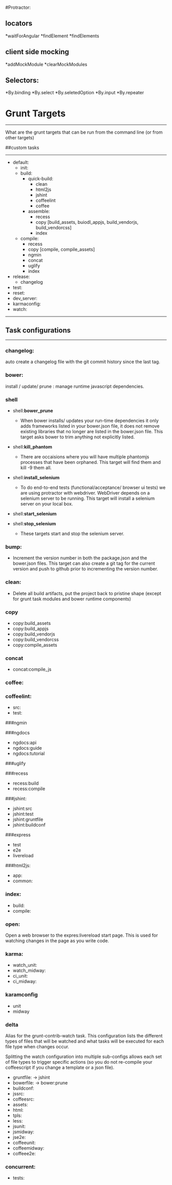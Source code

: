 #Protractor:

## locators
*waitForAngular
*findElement
*findElements

## client side mocking
*addMockModule
*clearMockModules

## Selectors:
*By.binding
*By.select
*By.seletedOption
*By.input
*By.repeater


# Grunt Targets


***

What are the grunt targets that can be run from the command line (or from other targets)



##custom tasks

***

- default:
    - init:
    - build:
        - quick-build:
            - clean
            - html2js
            - jshint
            - coffeelint
            - coffee
        - assemble:
            - recess
            - copy [build_assets, buiodl_appjs, build_vendorjs, build_vendorcss]
            - index
    - compile:
        - recess
        - copy [compile, compile_assets]
        - ngmin
        - concat
        - uglify
        - index
- release:
    - changelog
- test:
- reset:
- dev_server:
- karmaconfig:
- watch:

***

## Task configurations

***

### changelog:
auto create a changelog file with the git commit history since the last tag.

### bower:
install / update/ prune : manage runtime javascript dependencies.

### shell
- shell:**bower_prune**
    - When bower installs/ updates your run-time dependencies it only adds frameworks listed in your bower.json file,
    it does not remove existing libraries that no longer are listed in the bower.json file.
    This target asks bower to trim anything not explicitly listed.

- shell:**kill_phantom**
    - There are occaisions where you will have multiple phantomjs processes that have been orphaned.
    This target will find them and kill -9 them all.

- shell:**install_selenium**
    - To do end-to-end tests (functional/acceptance/ browser ui tests) we are using protractor with webdriver. WebDriver
    depends on a selenium server to be running.  This target will install a selenium server on your local box.

- shell:**start_selenium**

- shell:**stop_selenium**
    - These targets start and stop the selenium server.

### bump:
- Increment the version number in both the package.json and the bower.json files.
This target can also create a git tag for the current version and push to github prior to incrementing the version number.

### clean:
- Delete all build artifacts, put the project back to pristine shape (except for grunt task modules and bower runtime components)

### copy
- copy:build_assets
- copy:build_appjs
- copy:build_vendorjs
- copy:build_vendorcss
- copy:compile_assets

### concat
- concat:compile_js

### coffee:

### coffeelint:
- src:
- test:

###ngmin

###ngdocs
- ngdocs:api
- ngdocs:guide
- ngdocs:tutorial

###uglify

###recess
- recess:build
- recess:compile

###jshint:
- jshint:src
- jshint:test
- jshint:gruntfile
- jshint:buildconf

###express
- test
- e2e
- livereload

###html2js:
- app:
- common:

### index:
- build:
- compile:

### open:
Open a web browser to the expres:livereload start page.  This is used for watching changes in the page as you write code.

### karma:
- watch_unit:
- watch_midway:
- ci_unit:
- ci_midway:

### karamconfig
- unit
- midway

### delta
Alias for the grunt-contrib-watch task. This configuration lists the different types of files that will be watched
and what tasks will be executed for each file type when changes occur.

Splitting the watch configuration into
multiple sub-configs allows each set of file types to trigger specific actions
(so you do not re-compile your coffeescript if you change a template or a json file).

- gruntfile: -> jshint
- bowerfile: -> bower:prune
- buildconf:
- jssrc:
- coffeesrc:
- assets:
- html:
- tpls:
- less:
- jsunit:
- jsmidway:
- jse2e:
- coffeeunit:
- coffeemidway:
- coffeee2e:


### concurrent:
- tests:






